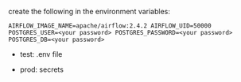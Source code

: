 create the following in the environment variables:

`
AIRFLOW_IMAGE_NAME=apache/airflow:2.4.2
AIRFLOW_UID=50000
POSTGRES_USER=<your password>
POSTGRES_PASSWORD=<your password>
POSTGRES_DB=<your password>
`

- test: .env file

- prod: secrets